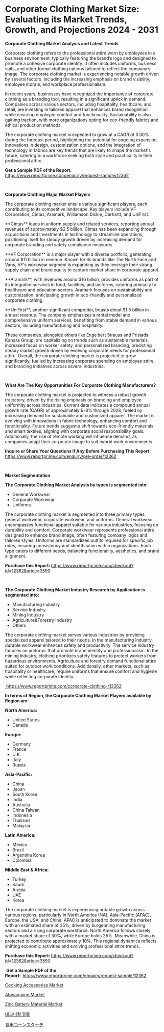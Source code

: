 <p><h1>Corporate Clothing Market Size: Evaluating its Market Trends, Growth, and Projections 2024 - 2031</h1></p><p><strong>Corporate Clothing Market Analysis and Latest Trends</strong></p>
<p><p>Corporate clothing refers to the professional attire worn by employees in a business environment, typically featuring the brand’s logo and designed to promote a cohesive corporate identity. It often includes uniforms, business suits, and other formal clothing options tailored to reflect the company’s image. The corporate clothing market is experiencing notable growth driven by several factors, including the increasing emphasis on brand visibility, employee morale, and workplace professionalism.</p><p>In recent years, businesses have recognized the importance of corporate clothing as a branding tool, resulting in a significant uptick in demand. Companies across various sectors, including hospitality, healthcare, and retail, are investing in tailored apparel that enhances brand recognition while ensuring employee comfort and functionality. Sustainability is also gaining traction, with more organizations opting for eco-friendly fabrics and ethical production methods.</p><p>The corporate clothing market is expected to grow at a CAGR of 3.00% during the forecast period, highlighting the potential for ongoing expansion. Innovations in design, customization options, and the integration of technology in fabrics are key trends that are likely to shape the market's future, catering to a workforce seeking both style and practicality in their professional attire.</p></p>
<p><strong>Get a Sample PDF of the Report:&nbsp;</strong> <a href="https://www.reportprime.com/enquiry/request-sample/12362">https://www.reportprime.com/enquiry/request-sample/12362</a></p>
<p>&nbsp;</p>
<p><strong>Corporate Clothing Major Market Players</strong></p>
<p><p>The corporate clothing market entails various significant players, each contributing to its competitive landscape. Key players include VF Corporation, Cintas, Aramark, Williamson Dickie, Carhartt, and UniFirst. </p><p>**Cintas** leads in uniform supply and related services, reporting annual revenues of approximately $2.5 billion. Cintas has been expanding through acquisitions and investments in technology to streamline operations, positioning itself for steady growth driven by increasing demand for corporate branding and safety compliance measures.</p><p>**VF Corporation** is a major player with a diverse portfolio, generating around $11 billion in revenue. Known for its brands like The North Face and Vans, VF's workwear segment is expanding as they leverage their strong supply chain and brand equity to capture market share in corporate apparel.</p><p>**Aramark**, with revenues around $16 billion, provides uniforms as part of its integrated services in food, facilities, and uniforms, catering primarily to healthcare and education sectors. Aramark focuses on sustainability and customization, anticipating growth in eco-friendly and personalized corporate clothing.</p><p>**UniFirst**, another significant competitor, boasts about $1.5 billion in annual revenue. The company emphasizes a rental model and comprehensive uniform services, benefiting from stable demand in various sectors, including manufacturing and hospitality.</p><p>These companies, alongside others like Engelbert Strauss and Fristads Kansas Group, are capitalizing on trends such as sustainable materials, increased focus on worker safety, and personalized branding, predicting steady market growth driven by evolving corporate needs for professional attire. Overall, the corporate clothing market is projected to grow significantly, fuelled by increasing corporate spending on employee attire and branding initiatives across several industries.</p></p>
<p>&nbsp;</p>
<p><strong>What Are The Key Opportunities For Corporate Clothing Manufacturers?</strong></p>
<p><p>The corporate clothing market is projected to witness a robust growth trajectory, driven by the rising emphasis on branding and employee uniformity across industries. Current data indicates a compound annual growth rate (CAGR) of approximately 6-8% through 2028, fueled by increasing demand for sustainable and customized apparel. The market is evolving with innovations in fabric technology, enhancing comfort and functionality. Future trends suggest a shift towards eco-friendly materials and smart textiles, aligning with corporate social responsibility goals. Additionally, the rise of remote working will influence demand, as companies adapt their corporate image to suit hybrid work environments.</p></p>
<p><strong>Inquire or Share Your Questions If Any Before Purchasing This Report:</strong> <a href="https://www.reportprime.com/enquiry/pre-order/12362">https://www.reportprime.com/enquiry/pre-order/12362</a></p>
<p>&nbsp;</p>
<p><strong>Market Segmentation</strong></p>
<p><strong>The Corporate Clothing Market Analysis by types is segmented into:</strong></p>
<p><ul><li>General Workwear</li><li>Corporate Workwear</li><li>Uniforms</li></ul></p>
<p><p>The corporate clothing market is segmented into three primary types: general workwear, corporate workwear, and uniforms. General workwear encompasses functional apparel suitable for various industries, focusing on durability and comfort. Corporate workwear represents professional attire designed to enhance brand image, often featuring company logos and tailored styles. Uniforms are standardized outfits required for specific job roles, ensuring consistency and identification within organizations. Each type caters to different needs, balancing functionality, aesthetics, and brand alignment.</p></p>
<p><strong>Purchase this Report:&nbsp;</strong><a href="https://www.reportprime.com/checkout?id=12362&price=3590">https://www.reportprime.com/checkout?id=12362&price=3590</a></p>
<p>&nbsp;</p>
<p><strong>The Corporate Clothing Market Industry Research by Application is segmented into:</strong></p>
<p><ul><li>Manufacturing Industry</li><li>Service Industry</li><li>Mining Industry</li><li>Agriculture&Forestry Industry</li><li>Others</li></ul></p>
<p><p>The corporate clothing market serves various industries by providing specialized apparel tailored to their needs. In the manufacturing industry, durable workwear enhances safety and productivity. The service industry focuses on uniforms that promote brand identity and professionalism. In the mining industry, clothing prioritizes safety features to protect workers from hazardous environments. Agriculture and forestry demand functional attire suited for outdoor work conditions. Additionally, other markets, such as hospitality or healthcare, require uniforms that ensure comfort and hygiene while reflecting corporate identity.</p></p>
<p><a href="https://www.reportprime.com/corporate-clothing-r12362">&nbsp;https://www.reportprime.com/corporate-clothing-r12362</a></p>
<p><strong>In terms of Region, the Corporate Clothing Market Players available by Region are:</strong></p>
<p>
    <p> <strong> North America: </strong>
        <ul>
            <li>United States</li>
            <li>Canada</li>
        </ul>
        </p> 
    <p> <strong> Europe: </strong>
        <ul>
            <li>Germany</li>
            <li>France</li>
            <li>U.K.</li>
            <li>Italy</li>
            <li>Russia</li>
        </ul>
        </p> 
    <p> <strong> Asia-Pacific: </strong>
        <ul>
            <li>China</li>
            <li>Japan</li>
            <li>South Korea</li>
            <li>India</li>
            <li>Australia</li>
            <li>China Taiwan</li>
            <li>Indonesia</li>
            <li>Thailand</li>
            <li>Malaysia</li>
        </ul>
        </p> 
    <p> <strong> Latin America: </strong>
        <ul>
            <li>Mexico</li>
            <li>Brazil</li>
            <li>Argentina Korea</li>
            <li>Colombia</li>
        </ul>
        </p> 
    <p> <strong> Middle East & Africa: </strong>
        <ul>
            <li>Turkey</li>
            <li>Saudi</li>
            <li>Arabia</li>
            <li>UAE</li>
            <li>Korea</li>
        </ul>
    </p>
    </p>
<p><p>The corporate clothing market is experiencing notable growth across various regions, particularly in North America (NA), Asia-Pacific (APAC), Europe, the USA, and China. APAC is anticipated to dominate the market with an estimated share of 35%, driven by burgeoning manufacturing sectors and a rising corporate workforce. North America follows closely with a market share of 30%, while Europe holds 25%. Meanwhile, China is projected to contribute approximately 10%. This regional dynamics reflects shifting economic activities and evolving professional attire trends.</p></p>
<p><strong>Purchase this Report: </strong><a href="https://www.reportprime.com/checkout?id=12362&price=3590">https://www.reportprime.com/checkout?id=12362&price=3590</a></p>
<p>&nbsp;<strong>Get a Sample PDF of the Report:&nbsp;&nbsp;</strong><a href="https://www.reportprime.com/enquiry/request-sample/12362">https://www.reportprime.com/enquiry/request-sample/12362</a></p>
<p><strong></strong></p>
<p><p><a href="https://github.com/dringals/Market-Research-Report-List-5/blob/main/cooking-accessories-market.md">Cooking Accessories Market</a></p><p><a href="https://medium.com/@delaneyhayes2022/atovaquone-market-industry-landscape-growth-trajectories-and-global-markets-9a5f29ab6a3c">Atovaquone Market</a></p><p><a href="https://issuu.com/reportprime-2/docs/zinc-battery-material-market-size-2_012219370e61b0">Zinc Battery Material Market</a></p><p><a href="https://medium.com/@kacrimipp/%EA%B8%B0%EC%88%A0-%ED%95%84%EB%A6%84-%EC%8B%9C%EC%9E%A5-%EC%A0%90%EC%9C%A0%EC%9C%A8-%EB%B0%8F-%EC%83%88%EB%A1%9C%EC%9A%B4-%ED%8A%B8%EB%A0%8C%EB%93%9C-%EB%B6%84%EC%84%9D-%EC%9C%A0%ED%98%95-%EC%9D%91%EC%9A%A9-%EC%B5%9C%EC%A2%85-%EC%9A%A9%EB%8F%84%EB%B3%84-%EB%B0%8F-2024%EB%85%84%EB%B6%80%ED%84%B0-2031%EB%85%84%EA%B9%8C%EC%A7%80%EC%9D%98-%EC%98%88%EC%B8%A1-81ebb8b27707">테크니컬 필름</a></p><p><a href="https://medium.com/@henriettemills1/%E9%A3%9F%E7%94%A8%E3%82%B3%E3%83%BC%E3%83%B3%E3%82%B9%E3%82%BF%E3%83%BC%E3%83%81%E5%B8%82%E5%A0%B4%E3%81%AE%E6%B7%B1%E5%A0%80%E3%82%8A-%E3%81%9D%E3%81%AE%E3%83%88%E3%83%AC%E3%83%B3%E3%83%89-%E5%B8%82%E5%A0%B4%E3%82%BB%E3%82%B0%E3%83%A1%E3%83%B3%E3%83%86%E3%83%BC%E3%82%B7%E3%83%A7%E3%83%B3-%E3%81%8A%E3%82%88%E3%81%B3%E7%AB%B6%E4%BA%89%E5%88%86%E6%9E%90-21a2f1e26dd8">食用コーンスターチ</a></p></p>